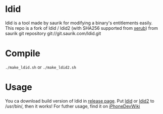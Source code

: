 # ldid
ldid is a tool made by saurik for modifying a binary's entitlements easily.
This repo is a fork of ldid / ldid2 (with SHA256 supported from [xerub](https://github.com/xerub/ldid)) from saurik git repository git://git.saurik.com/ldid.git

# Compile
```./make_ldid.sh```
or
```./make_ldid2.sh```
# Usage
You ca download build version of ldid in [release page](https://github.com/GaryniL/ldid/releases).
Put [ldid](https://github.com/GaryniL/ldid/releases/tag/0.1-1) or [ldid2](https://github.com/GaryniL/ldid/releases/tag/0.1-2) to /usr/bin/, then it works!
For futher usage, find it on [iPhoneDevWiki](http://iphonedevwiki.net/index.php/Ldid)
